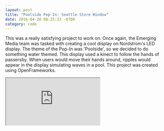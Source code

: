 ```yaml
---
layout: post
title: "Poolside Pop-In: Seattle Store Window"
date: 2016-04-28 08:25:23 -0700
category: code
---
```


This was a really satisfying project to work on. Once again, the Emerging Media team was tasked 
with creating a cool display on Nordstrom's LED display. The theme of the Pop-In was 'Poolside', so
we decided to do something water themed. This display used a kinect to follow the hands of passersby. 
When users would move their hands around, ripples would appear in the display simulating waves in a 
pool. This project was created using OpenFrameworks. 

<div class="embed-responsive embed-responsive-16by9">
	<iframe class="embed-responsive-item" src="https://www.youtube.com/embed/9vgA2K2ANSg" allowfullscreen></iframe>
</div>